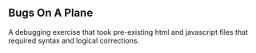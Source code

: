 Bugs On A Plane
----------------------------------

A debugging exercise that took pre-existing html and javascript files that required syntax and logical corrections.